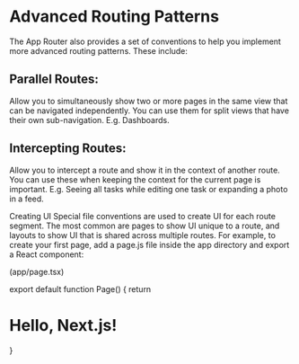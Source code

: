 <h1>Advanced Routing Patterns</h1>
The App Router also provides a set of conventions to help you implement more advanced routing patterns. These include:

<h2>Parallel Routes:</h2> Allow you to simultaneously show two or more pages in the same view that can be navigated independently. You can use them for split views that have their own sub-navigation. E.g. Dashboards.

<h2>Intercepting Routes:</h2> Allow you to intercept a route and show it in the context of another route. You can use these when keeping the context for the current page is important. E.g. Seeing all tasks while editing one task or expanding a photo in a feed.


Creating UI
Special file conventions are used to create UI for each route segment. The most common are pages to show UI unique to a route, and layouts to show UI that is shared across multiple routes.
For example, to create your first page, add a page.js file inside the app directory and export a React component:


(app/page.tsx)

export default function Page() {
  return <h1>Hello, Next.js!</h1>
}



